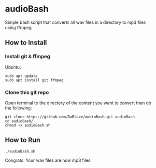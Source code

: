 # audioBash

Simple bash script that converts all wav files in a directory to mp3 files using ffmpeg

## How to Install

### Install git & ffmpeg

Ubuntu:

```
sudo apt update
sudo apt install git ffmpeg
```

### Clone this git repo

Open terminal to the directory of the content you want to convert then do the following:

```
git clone https://github.com/DaBlaze/audioBash.git audioBash
cd audioBash/
chmod +x audioBash.sh
```

## How to Run

```
./audioBash.sh
```

Congrats. Your wav files are now mp3 files.

